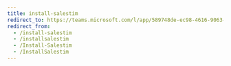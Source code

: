 ```yaml
---
title: install-salestim
redirect_to: https://teams.microsoft.com/l/app/589748de-ec98-4616-9063-e91c629bd1a4?source=salestim-website
redirect_from:
  - /install-salestim
  - /installsalestim
  - /Install-Salestim
  - /InstallSalestim
---
```


